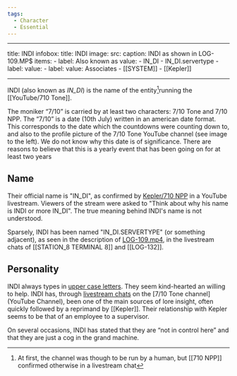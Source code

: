 ```yaml
---
tags:
  - Character
  - Essential
---
```

---
title: INDI
infobox:
  title: INDI
  image:
    src: 
    caption: INDI as shown in LOG-109.MP$
  items:
    - label: Also known as
      value:
        - IN_DI
        - IN_DI.servertype
    - label: 
      value: 
    - label: 
      value: Associates
        - [[SYSTEM]]
        - [[Kepler]]

---

INDI (also known as *IN_DI*) is the name of the entity[^1]running the [[YouTube/710 Tone]].  
  
The moniker “7/10” is carried by at least two characters: 7/10 Tone and 7/10 NPP. The “7/10” is a date (10th July) written in an american date format. This corresponds to the date which the countdowns were counting down to, and also to the profile picture of the 7/10 Tone YouTube channel (see image to the left). We do not know why this date is of significance. There are reasons to believe that this is a yearly event that has been going on for at least two years

  
## Name

Their official name is "IN_DI", as confirmed by [Kepler/710 NPP](Kepler.md) in a YouTube livestream.  Viewers of the stream were asked to "Think about why his name is INDI or more IN_DI". The true meaning behind INDI's name is not understood. 

Sparsely, INDI has been named "IN_DI.SERVERTYPE" (or something adjacent), as seen in the description of  [LOG-109.mp4](https://www.youtube.com/watch?v=-LDiAWJQSOI), in the livestream chats of [[STATION_8 TERMINAL 8]] and [[LOG-132]].


## Personality
INDI always types in [upper case letters](Livestreams/Transcripts).  They seem kind-hearted an willing to help. INDI has, through [livestream chats](/Livestream/Transcripts) on the [7/10 Tone channel](YouTube Channel), been one of the main sources of lore insight, often quickly followed by a reprimand by [[Kepler]]. Their relationship with Kepler seems to be that of an employee to a supervisor. 

On several occasions, INDI has stated that they are “not in control here” and that they are just a cog in the grand machine.


 
[^1]: At first, the channel was though to be run by a human, but [[710 NPP]] confirmed otherwise in a livestream chat


